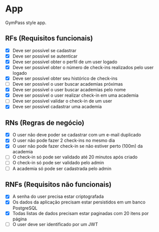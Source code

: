 # App

GymPass style app.

## RFs (Requisitos funcionais)

- [x] Deve ser possível se cadastrar
- [x] Deve ser possível se autenticar
- [x] Deve ser possível obter o perfil de um user logado
- [x] Deve ser possível obter o número de check-ins realizados pelo user logado
- [x] Deve ser possível obter seu histórico de check-ins
- [ ] Deve ser possível o user buscar academias próximas
- [x] Deve ser possível o user buscar academias pelo nome
- [x] Deve ser possível o user realizar check-in em uma academia
- [ ] Deve ser possível validar o check-in de um user
- [x] Deve ser possível cadastrar uma academia

## RNs (Regras de negócio)

- [x] O user não deve poder se cadastrar com um e-mail duplicado
- [x] O user não pode fazer 2 check-ins no mesmo dia
- [x] O user não pode fazer check-in se não estiver perto (100m) da academia
- [ ] O check-in só pode ser validado até 20 minutos após criado
- [ ] O check-in só pode ser validado pelo admin
- [ ] A academia só pode ser cadastrada pelo admin

## RNFs (Requisitos não funcionais)

- [x] A senha do user precisa estar criptografada
- [x] Os dados da aplicação precisam estar persistidos em um banco PostgreSQL
- [x] Todas listas de dados precisam estar paginadas com 20 itens por página
- [ ] O user deve ser identificado por um JWT

